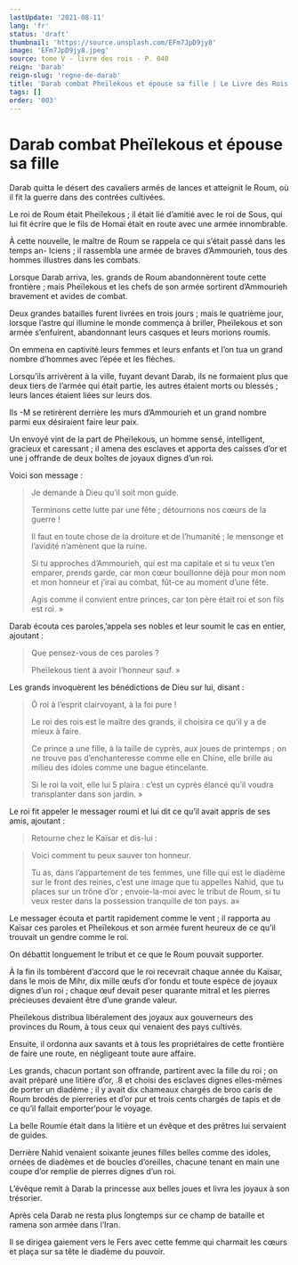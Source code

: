 ```yaml
---
lastUpdate: '2021-08-11'
lang: 'fr'
status: 'draft'
thumbnail: 'https://source.unsplash.com/EFm7JpD9jy8'
image: 'EFm7JpD9jy8.jpeg'
source: tome V - livre des rois - P. 040
reign: 'Darab'
reign-slug: 'regne-de-darab'
title: 'Darab combat Pheïlekous et épouse sa fille | Le Livre des Rois | Shâhnâmeh'
tags: []
order: '003'
---
```


<!-- LTeX: language=fr -->

# Darab combat Pheïlekous et épouse sa fille

Darab quitta le désert des cavaliers armés de lances et atteignit le Roum, où il fit la guerre dans des contrées cultivées.

Le roi de Roum était Pheïlekous ; il était lié d’amitié avec le roi de Sous, qui lui fit écrire que le fils de Homaï était en route avec une armée innombrable.

À cette nouvelle, le maître de Roum se rappela ce qui s’était passé dans les temps an-
Iciens ; il rassembla une armée de braves d’Ammourieh, tous des hommes illustres dans les combats.

Lorsque Darab arriva, les. grands de Roum abandonnèrent toute cette frontière ; mais Pheïlekous et les chefs de son armée sortirent d’Ammourieh bravement et avides de combat.

Deux grandes batailles furent livrées en trois jours ; mais le quatrième jour, lorsque l’astre qui illumine le monde commença à briller, Pheïlekous et son armée s’enfuirent, abandonnant leurs casques et leurs morions roumis.

On emmena en captivité leurs femmes et leurs enfants et l’on tua un grand nombre d’hommes avec l’épée et les flèches.

Lorsqu’ils arrivèrent à la ville, fuyant devant Darab, ils ne formaient plus que deux tiers de l’armée qui était partie, les autres étaient morts ou blessés ; leurs lances étaient liées sur leurs dos.

Ils
-M se retirèrent derrière les murs d’Ammourieh et un grand nombre parmi eux désiraient faire leur paix.

Un envoyé vint de la part de Pheïlekous, un homme sensé, intelligent, gracieux et caressant ; il amena des esclaves et apporta des caisses d’or et une j offrande de deux boîtes de joyaux dignes d’un roi.

Voici son message :

> Je demande à Dieu qu’il soit mon guide.
>
> Terminons cette lutte par une fête ; détournons nos cœurs de la guerre !
>
> Il faut en toute chose de la droiture et de l’humanité ; le mensonge et l’avidité n’amènent que la ruine.
>
> Si tu approches d’Ammourieh, qui est ma capitale et si tu veux t’en emparer, prends garde, car mon cœur bouillonne déjà pour mon nom et mon honneur et j’irai au combat, fût-ce au moment d’une fête.
>
> Agis comme il convient entre princes, car ton père était roi et son fils est roi. »

Darab écouta ces paroles,’appela ses nobles et leur soumit le cas en entier, ajoutant :

> Que pensez-vous de ces paroles ?
>
> Pheïlekous tient à avoir l’honneur sauf. »

Les grands invoquèrent les bénédictions de Dieu sur lui, disant :

> Ô roi à l’esprit clairvoyant, à la foi pure !
>
> Le roi des rois est le maître des grands, il choisira ce qu’il y a de mieux à faire.
>
> Ce prince a une fille, à la taille de cyprès, aux joues de printemps ; on ne trouve pas d’enchanteresse comme elle en Chine, elle brille au milieu des idoles comme une bague étincelante.
>
> Si le roi la voit, elle lui
5 plaira : c’est un cyprès élancé qu’il voudra transplanter dans son jardin. »

Le roi fit appeler le messager roumi et lui dit ce qu’il avait appris de ses amis, ajoutant :

> Retourne chez le Kaïsar et dis-lui :

> Voici comment tu peux sauver ton honneur.
>
> Tu as, dans l’appartement de tes femmes, une fille qui est le diadème sur le front des reines, c’est une image que tu appelles Nahid, que tu places sur un trône d’or ; envoie-la-moi avec le tribut de Roum, si tu veux rester dans la possession tranquille de ton pays. a»

Le messager écouta et partit rapidement comme le vent ; il rapporta au Kaïsar ces paroles et Pheïlekous et son armée furent heureux de ce qu’il trouvait un gendre comme le roi.

On débattit longuement le tribut et ce que le Roum pouvait supporter.

À la fin ils tombèrent d’accord que le roi recevrait chaque année du Kaïsar, dans le mois de Mihr, dix mille œufs d’or fondu et toute espèce de joyaux dignes d’un roi ; chaque œuf devait peser quarante mitral et les pierres précieuses devaient être d’une grande valeur.

Pheïlekous distribua libéralement des joyaux aux gouverneurs des provinces du Roum, à tous ceux qui venaient des pays cultivés.

Ensuite, il ordonna aux savants et à tous les propriétaires de cette frontière de faire une route, en négligeant toute aure affaire.

Les grands, chacun portant son offrande, partirent avec la fille du roi ; on avait préparé une litière d’or, .8 et choisi des esclaves dignes elles-mêmes de porter un diadème ; il y avait dix chameaux chargés de broo caris de Roum brodés de pierreries et d’or pur et trois cents chargés de tapis et de ce qu’il fallait emporter’pour le voyage.

La belle Roumie était dans la litière et un évêque et des prêtres lui servaient de guides.

Derrière Nahid venaient soixante jeunes filles belles comme des idoles, ornées de diadèmes et de boucles d’oreilles, chacune tenant en main une coupe d’or remplie de pierres dignes d’un roi.

L’évêque remit à Darab la princesse aux belles joues et livra les joyaux à son trésorier.

Après cela Darab ne resta plus longtemps sur ce champ de bataille et ramena son armée dans l’Iran.

Il se dirigea gaiement vers le Fers avec cette femme qui charmait les cœurs et plaça sur sa tête le diadème du pouvoir.
